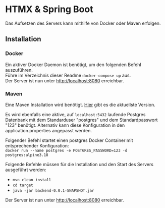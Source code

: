 # HTMX & Spring Boot
Das Aufsetzen des Servers kann mithilfe von Docker oder Maven erfolgen.
## Installation
### Docker
Ein aktiver Docker Daemon ist benötigt, um den folgenden Befehl auszuführen.  
Führe im Verzeichnis dieser Readme `docker-compose up` aus.  
Der Server ist nun unter [http://localhost:8080](http://localhost:8080) erreichbar.

### Maven
Eine Maven Installation wird benötigt. [Hier](https://maven.apache.org/download.cgi?.) gibt es die aktuellste Version.  

Es wird ebenfalls eine aktive, auf `localhost:5432` laufende Postgres Datenbank mit dem Standarduser "postgres" und dem Standardpasswort "123" benötigt. Alternativ kann diese Konfiguration in den application.properties angepasst werden.  

Folgender Befehl startet einen postgres Docker Container mit entsprechender Konfiguration:  
`docker run --name postgres -e POSTGRES_PASSWORD=123 -d postgres:alpine3.18`
  
Folgende Befehle müssen für die Installation und den Start des Servers ausgeführt werden:

   - `mvn clean install`
   - `cd target`
   - `java -jar backend-0.0.1-SNAPSHOT.jar`
    
Der Server ist nun unter [http://localhost:8080](http://localhost:8080) erreichbar.

